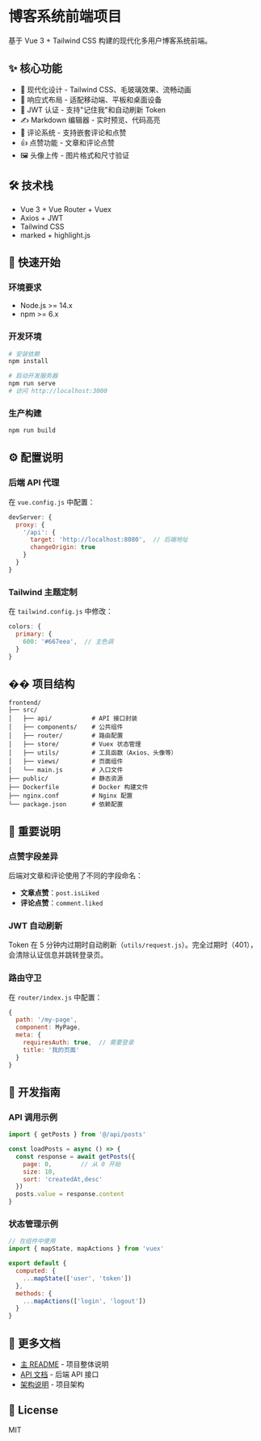 # 博客系统前端项目

基于 Vue 3 + Tailwind CSS 构建的现代化多用户博客系统前端。

## ✨ 核心功能

- 🎨 现代化设计 - Tailwind CSS、毛玻璃效果、流畅动画
- 📱 响应式布局 - 适配移动端、平板和桌面设备
- 🔐 JWT 认证 - 支持"记住我"和自动刷新 Token
- ✍️ Markdown 编辑器 - 实时预览、代码高亮
- 💬 评论系统 - 支持嵌套评论和点赞
- 👍 点赞功能 - 文章和评论点赞
- 🖼️ 头像上传 - 图片格式和尺寸验证

## 🛠️ 技术栈

- Vue 3 + Vue Router + Vuex
- Axios + JWT
- Tailwind CSS
- marked + highlight.js

## 🚀 快速开始

### 环境要求

- Node.js >= 14.x
- npm >= 6.x

### 开发环境

```bash
# 安装依赖
npm install

# 启动开发服务器
npm run serve
# 访问 http://localhost:3000
```

### 生产构建

```bash
npm run build
```

## ⚙️ 配置说明

### 后端 API 代理

在 `vue.config.js` 中配置：

```javascript
devServer: {
  proxy: {
    '/api': {
      target: 'http://localhost:8080',  // 后端地址
      changeOrigin: true
    }
  }
}
```

### Tailwind 主题定制

在 `tailwind.config.js` 中修改：

```javascript
colors: {
  primary: {
    600: '#667eea',  // 主色调
  }
}
```

## �� 项目结构

```
frontend/
├── src/
│   ├── api/           # API 接口封装
│   ├── components/    # 公共组件
│   ├── router/        # 路由配置
│   ├── store/         # Vuex 状态管理
│   ├── utils/         # 工具函数（Axios、头像等）
│   ├── views/         # 页面组件
│   └── main.js        # 入口文件
├── public/            # 静态资源
├── Dockerfile         # Docker 构建文件
├── nginx.conf         # Nginx 配置
└── package.json       # 依赖配置
```

## 🔌 重要说明

### 点赞字段差异

后端对文章和评论使用了不同的字段命名：

- **文章点赞**：`post.isLiked`
- **评论点赞**：`comment.liked`

### JWT 自动刷新

Token 在 5 分钟内过期时自动刷新（`utils/request.js`）。完全过期时（401），会清除认证信息并跳转登录页。

### 路由守卫

在 `router/index.js` 中配置：

```javascript
{
  path: '/my-page',
  component: MyPage,
  meta: { 
    requiresAuth: true,  // 需要登录
    title: '我的页面'
  }
}
```

## 🔧 开发指南

### API 调用示例

```javascript
import { getPosts } from '@/api/posts'

const loadPosts = async () => {
  const response = await getPosts({
    page: 0,        // 从 0 开始
    size: 10,
    sort: 'createdAt,desc'
  })
  posts.value = response.content
}
```

### 状态管理示例

```javascript
// 在组件中使用
import { mapState, mapActions } from 'vuex'

export default {
  computed: {
    ...mapState(['user', 'token'])
  },
  methods: {
    ...mapActions(['login', 'logout'])
  }
}
```

## 📄 更多文档

- [主 README](../README.md) - 项目整体说明
- [API 文档](../docs/API.md) - 后端 API 接口
- [架构说明](../docs/ARCHITECTURE.md) - 项目架构

## 📝 License

MIT
